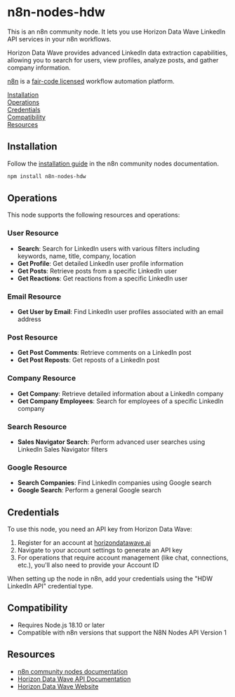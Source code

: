 # n8n-nodes-hdw

This is an n8n community node. It lets you use Horizon Data Wave LinkedIn API services in your n8n workflows.

Horizon Data Wave provides advanced LinkedIn data extraction capabilities, allowing you to search for users, view profiles, analyze posts, and gather company information.

[n8n](https://n8n.io/) is a [fair-code licensed](https://docs.n8n.io/reference/license/) workflow automation platform.

[Installation](#installation)  
[Operations](#operations)  
[Credentials](#credentials)  
[Compatibility](#compatibility)  
[Resources](#resources)  

## Installation

Follow the [installation guide](https://docs.n8n.io/integrations/community-nodes/installation/) in the n8n community nodes documentation.

```bash
npm install n8n-nodes-hdw
```

## Operations

This node supports the following resources and operations:

### User Resource
- **Search**: Search for LinkedIn users with various filters including keywords, name, title, company, location
- **Get Profile**: Get detailed LinkedIn user profile information
- **Get Posts**: Retrieve posts from a specific LinkedIn user
- **Get Reactions**: Get reactions from a specific LinkedIn user

### Email Resource
- **Get User by Email**: Find LinkedIn user profiles associated with an email address

### Post Resource
- **Get Post Comments**: Retrieve comments on a LinkedIn post
- **Get Post Reposts**: Get reposts of a LinkedIn post

### Company Resource
- **Get Company**: Retrieve detailed information about a LinkedIn company
- **Get Company Employees**: Search for employees of a specific LinkedIn company

### Search Resource
- **Sales Navigator Search**: Perform advanced user searches using LinkedIn Sales Navigator filters

### Google Resource
- **Search Companies**: Find LinkedIn companies using Google search
- **Google Search**: Perform a general Google search

## Credentials

To use this node, you need an API key from Horizon Data Wave:

1. Register for an account at [horizondatawave.ai](https://app.horizondatawave.ai/)
2. Navigate to your account settings to generate an API key
3. For operations that require account management (like chat, connections, etc.), you'll also need to provide your Account ID

When setting up the node in n8n, add your credentials using the "HDW LinkedIn API" credential type.

## Compatibility

- Requires Node.js 18.10 or later
- Compatible with n8n versions that support the N8N Nodes API Version 1

## Resources

* [n8n community nodes documentation](https://docs.n8n.io/integrations/community-nodes/)
* [Horizon Data Wave API Documentation](https://horizondatawave.ai/redoc)
* [Horizon Data Wave Website](https://horizondatawave.ai)
